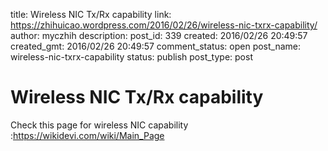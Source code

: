 title: Wireless NIC Tx/Rx capability
link: https://zhihuicao.wordpress.com/2016/02/26/wireless-nic-txrx-capability/
author: myczhih
description: 
post_id: 339
created: 2016/02/26 20:49:57
created_gmt: 2016/02/26 20:49:57
comment_status: open
post_name: wireless-nic-txrx-capability
status: publish
post_type: post

# Wireless NIC Tx/Rx capability

Check this page for wireless NIC capability :<https://wikidevi.com/wiki/Main_Page>